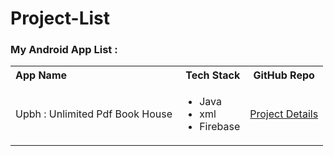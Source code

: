 # Project-List


<h3>My Android App List : </h3>

<table>
  <tr>
    <th style="text-align:left;">App Name</th>
    <th style="text-align:right;">Tech Stack</th>
    <th style="text-align:center;">GitHub Repo</th>
  </tr>
   <tr>
    <td>Upbh : Unlimited Pdf Book House</td>
    <td>
      <ul> 
        <li>Java</li>
        <li>xml</li>
        <li>Firebase</li>
      </ul>
    </td>
    <td>
      <a href="https://github.com/RlM100always/UPBH-Unlimited-Pdf-Book-House">Project Details</a>
    </td>
  </tr>
 
</table>
